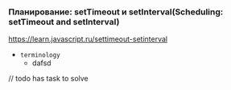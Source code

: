 ### Планирование: setTimeout и setInterval(Scheduling: setTimeout and setInterval)

https://learn.javascript.ru/settimeout-setinterval

- `terminology`
    - dafsd

// todo has task to solve

